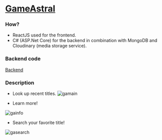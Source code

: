 # <a href="https://gameastral-057014ee9b02.herokuapp.com/">GameAstral</a>

### How?
* ReactJS used for the frontend.
* C# (ASP.Net Core) for the backend in combination with MongoDB and Cloudinary (media storage service).

### Backend code
<a href="https://github.com/MtheMartian/gameastral-admin">Backend</a>

### Description
* Look up recent titles.
  ![gamain](https://github.com/MtheMartian/gamestar/assets/105645430/a2743152-beb0-48f7-ada1-80b21965a08b)

* Learn more!
  
![gainfo](https://github.com/MtheMartian/gamestar/assets/105645430/0bc69fb3-c2a8-4c0f-9c73-b04a56c41991)

* Search your favorite title!

![gasearch](https://github.com/MtheMartian/gamestar/assets/105645430/32d16fc4-12bf-4b18-95d7-3b15a89ef60f)
